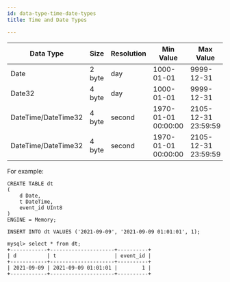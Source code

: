 ```yaml
---
id: data-type-time-date-types
title: Time and Date Types

---
```

| Data Type             | Size    |  Resolution | Min Value           | Max Value           | Precision           |
| ----------------------| ------- |  ---------- | ------------------- |-------------------- | ------------------- |
| Date                  | 2 byte  |  day        | 1000-01-01          | 9999-12-31          | YYYY-MM-DD          |
| Date32                | 4 byte  |  day        | 1000-01-01          | 9999-12-31          | YYYY-MM-DD          |
| DateTime/DateTime32   | 4 byte  |  second     | 1970-01-01 00:00:00 | 2105-12-31 23:59:59 | YYYY-MM-DD hh:mm:ss |
| DateTime/DateTime32   | 4 byte  |  second     | 1970-01-01 00:00:00 | 2105-12-31 23:59:59 | YYYY-MM-DD hh:mm:ss |


For example:
```
CREATE TABLE dt
(
    d Date,
    t DateTime,
    event_id UInt8
)
ENGINE = Memory;

INSERT INTO dt VALUES ('2021-09-09', '2021-09-09 01:01:01', 1);

mysql> select * from dt;
+------------+---------------------+----------+
| d          | t                   | event_id |
+------------+---------------------+----------+
| 2021-09-09 | 2021-09-09 01:01:01 |        1 |
+------------+---------------------+----------+
```
